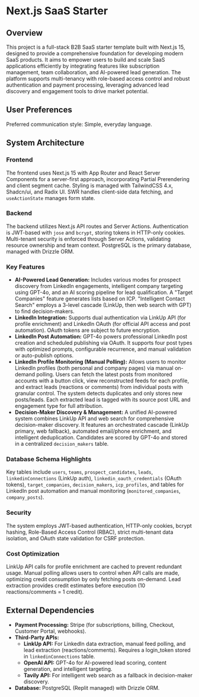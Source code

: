 # Next.js SaaS Starter

## Overview

This project is a full-stack B2B SaaS starter template built with Next.js 15, designed to provide a comprehensive foundation for developing modern SaaS products. It aims to empower users to build and scale SaaS applications efficiently by integrating features like subscription management, team collaboration, and AI-powered lead generation. The platform supports multi-tenancy with role-based access control and robust authentication and payment processing, leveraging advanced lead discovery and engagement tools to drive market potential.

## User Preferences

Preferred communication style: Simple, everyday language.

## System Architecture

### Frontend

The frontend uses Next.js 15 with App Router and React Server Components for a server-first approach, incorporating Partial Prerendering and client segment cache. Styling is managed with TailwindCSS 4.x, Shadcn/ui, and Radix UI. SWR handles client-side data fetching, and `useActionState` manages form state.

### Backend

The backend utilizes Next.js API routes and Server Actions. Authentication is JWT-based with `jose` and `bcrypt`, storing tokens in HTTP-only cookies. Multi-tenant security is enforced through Server Actions, validating resource ownership and team context. PostgreSQL is the primary database, managed with Drizzle ORM.

### Key Features

*   **AI-Powered Lead Generation:** Includes various modes for prospect discovery from LinkedIn engagements, intelligent company targeting using GPT-4o, and an AI scoring pipeline for lead qualification. A "Target Companies" feature generates lists based on ICP. "Intelligent Contact Search" employs a 3-level cascade (LinkUp, then web search with GPT) to find decision-makers.
*   **LinkedIn Integration:** Supports dual authentication via LinkUp API (for profile enrichment) and LinkedIn OAuth (for official API access and post automation). OAuth tokens are subject to future encryption.
*   **LinkedIn Post Automation:** GPT-4o powers professional LinkedIn post creation and scheduled publishing via OAuth. It supports four post types with optimized prompts, configurable recurrence, and manual validation or auto-publish options.
*   **LinkedIn Profile Monitoring (Manual Polling):** Allows users to monitor LinkedIn profiles (both personal and company pages) via manual on-demand polling. Users can fetch the latest posts from monitored accounts with a button click, view reconstructed feeds for each profile, and extract leads (reactions or comments) from individual posts with granular control. The system detects duplicates and only stores new posts/leads. Each extracted lead is tagged with its source post URL and engagement type for full attribution.
*   **Decision-Maker Discovery & Management:** A unified AI-powered system combines LinkUp API and web search for comprehensive decision-maker discovery. It features an orchestrated cascade (LinkUp primary, web fallback), automated email/phone enrichment, and intelligent deduplication. Candidates are scored by GPT-4o and stored in a centralized `decision_makers` table.

### Database Schema Highlights

Key tables include `users`, `teams`, `prospect_candidates`, `leads`, `linkedinConnections` (LinkUp auth), `linkedin_oauth_credentials` (OAuth tokens), `target_companies`, `decision_makers`, `icp_profiles`, and tables for LinkedIn post automation and manual monitoring (`monitored_companies`, `company_posts`).

### Security

The system employs JWT-based authentication, HTTP-only cookies, bcrypt hashing, Role-Based Access Control (RBAC), strict multi-tenant data isolation, and OAuth state validation for CSRF protection.

### Cost Optimization

LinkUp API calls for profile enrichment are cached to prevent redundant usage. Manual polling allows users to control when API calls are made, optimizing credit consumption by only fetching posts on-demand. Lead extraction provides credit estimates before execution (10 reactions/comments = 1 credit).

## External Dependencies

*   **Payment Processing:** Stripe (for subscriptions, billing, Checkout, Customer Portal, webhooks).
*   **Third-Party APIs:**
    *   **LinkUp API:** For LinkedIn data extraction, manual feed polling, and lead extraction (reactions/comments). Requires a login_token stored in `linkedinConnections` table.
    *   **OpenAI API:** GPT-4o for AI-powered lead scoring, content generation, and intelligent targeting.
    *   **Tavily API:** For intelligent web search as a fallback in decision-maker discovery.
*   **Database:** PostgreSQL (Replit managed) with Drizzle ORM.